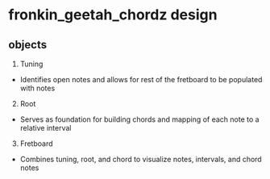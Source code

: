 # fronkin_geetah_chordz design 

## objects

1. Tuning
  * Identifies open notes and allows for rest of the fretboard to be populated with notes
2. Root
  * Serves as foundation for building chords and mapping of each note to a relative interval
3. Fretboard
  * Combines tuning, root, and chord to visualize notes, intervals, and chord notes  
